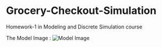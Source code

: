 # Grocery-Checkout-Simulation
Homework-1 in Modeling and Discrete Simulation course

The Model Image :
![Model Image](https://github.com/XeniaPhe/Grocery-Checkout-Simulation/main/Model.png)
